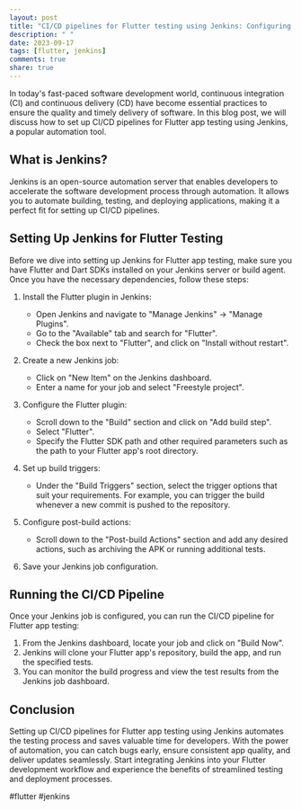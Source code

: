 ```yaml
---
layout: post
title: "CI/CD pipelines for Flutter testing using Jenkins: Configuring Jenkins for automating Flutter app testing"
description: " "
date: 2023-09-17
tags: [flutter, jenkins]
comments: true
share: true
---
```


In today's fast-paced software development world, continuous integration (CI) and continuous delivery (CD) have become essential practices to ensure the quality and timely delivery of software. In this blog post, we will discuss how to set up CI/CD pipelines for Flutter app testing using Jenkins, a popular automation tool.

## What is Jenkins?

Jenkins is an open-source automation server that enables developers to accelerate the software development process through automation. It allows you to automate building, testing, and deploying applications, making it a perfect fit for setting up CI/CD pipelines.

## Setting Up Jenkins for Flutter Testing

Before we dive into setting up Jenkins for Flutter app testing, make sure you have Flutter and Dart SDKs installed on your Jenkins server or build agent. Once you have the necessary dependencies, follow these steps:

1. Install the Flutter plugin in Jenkins: 
   - Open Jenkins and navigate to "Manage Jenkins" -> "Manage Plugins".
   - Go to the "Available" tab and search for "Flutter". 
   - Check the box next to "Flutter", and click on "Install without restart".

2. Create a new Jenkins job:
   - Click on "New Item" on the Jenkins dashboard.
   - Enter a name for your job and select "Freestyle project".

3. Configure the Flutter plugin:
   - Scroll down to the "Build" section and click on "Add build step".
   - Select "Flutter".
   - Specify the Flutter SDK path and other required parameters such as the path to your Flutter app's root directory.

4. Set up build triggers:
   - Under the "Build Triggers" section, select the trigger options that suit your requirements. For example, you can trigger the build whenever a new commit is pushed to the repository.

5. Configure post-build actions:
   - Scroll down to the "Post-build Actions" section and add any desired actions, such as archiving the APK or running additional tests.

6. Save your Jenkins job configuration.

## Running the CI/CD Pipeline

Once your Jenkins job is configured, you can run the CI/CD pipeline for Flutter app testing:

1. From the Jenkins dashboard, locate your job and click on "Build Now".
2. Jenkins will clone your Flutter app's repository, build the app, and run the specified tests.
3. You can monitor the build progress and view the test results from the Jenkins job dashboard.

## Conclusion

Setting up CI/CD pipelines for Flutter app testing using Jenkins automates the testing process and saves valuable time for developers. With the power of automation, you can catch bugs early, ensure consistent app quality, and deliver updates seamlessly. Start integrating Jenkins into your Flutter development workflow and experience the benefits of streamlined testing and deployment processes.

#flutter #jenkins